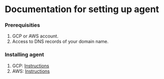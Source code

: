 # Documentation for setting up agent

### Prerequisities

1. GCP or AWS account.
2. Access to DNS records of your domain name.

### Installing agent

1. GCP: [Instructions][setup_agent_gcp]
2. AWS: [Instructions][setup_agent_aws]


[setup_agent_gcp]: /selfhosting/setup-agent-gcp.md
[setup_agent_aws]: /selfhosting/setup-agent-aws.md
